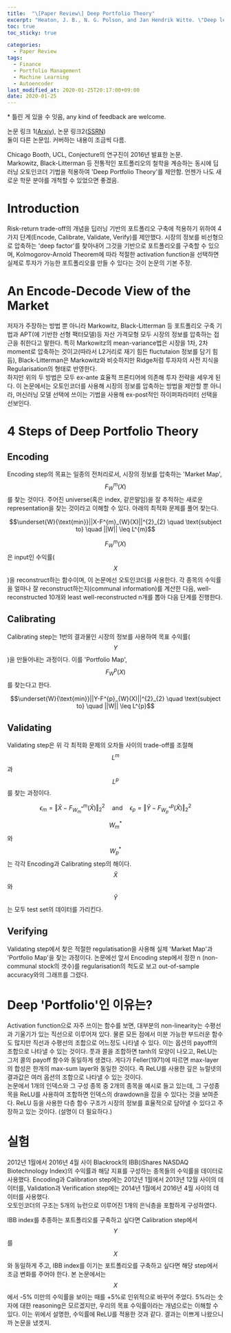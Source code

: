 ```yaml
---
title:  "\[Paper Review\] Deep Portfolio Theory"
excerpt: "Heaton, J. B., N. G. Polson, and Jan Hendrik Witte. \"Deep learning for finance: deep portfolios.\" Applied Stochastic Models in Business and Industry 33.1 (2017): 3-12."
toc: true
toc_sticky: true

categories:
  - Paper Review
tags:
  - Finance
  - Portfolio Management
  - Machine Learning
  - Autoencoder
last_modified_at: 2020-01-25T20:17:00+09:00
date: 2020-01-25
---
```


\* 틀린 게 있을 수 잇음, any kind of feedback are welcome.


논문 링크 1([Arxiv](https://arxiv.org/abs/1605.07230)), 논문 링크2([SSRN](https://papers.ssrn.com/sol3/papers.cfm?abstract_id=2838013))  
둘이 다른 논문임. 커버하는 내용이 조금씩 다름.

Chicago Booth, UCL, Conjecture의 연구진이 2016년 발표한 논문.  
Markowitz, Black-Litterman 등 전통적인 포트폴리오의 철학을 계승하는 동시에 딥러닝 오토인코더 기법을 적용하여 'Deep Portfolio Theory'를 제안함.
언젠가 나도 새로운 학문 분야를 개척할 수 있었으면 좋겠음.

# Introduction
Risk-return trade-off의 개념을 딥러닝 기반의 포트폴리오 구축에 적용하기 위하여 4가지 단계(Encode, Calibrate, Validate, Verify)를 제안했다.
시장의 정보를 비선형으로 압축하는 'deep factor'를 찾아내어 그것을 기반으로 포트폴리오를 구축할 수 있으며, Kolmogorov-Arnold Theorem에 따라 적절한 activation function을 선택하면 실제로 투자가 가능한 포트폴리오를 만들 수 있다는 것이 논문의 기본 주장.

# An Encode-Decode View of the Market
저자가 주장하는 방법 뿐 아니라 Markowitz, Black-Litterman 등 포트폴리오 구축 기법과 APT(에 기반한 선형 팩터모델)등 자산 가격모형 모두 시장의 정보를 압축하는 접근을 취한다고 말한다. 특히 Markowitz의 mean-variance법은 시장을 1차, 2차 moment로 압축하는 것이고(따라서 L2거리로 재기 힘든 fluctutaion 정보를 담기 힘듬), Black-Litterman은 Markowitz와 비슷하지만 Ridge처럼 투자자의 사전 지식을 Regularisation의 형태로 반영한다.  
하지만 위의 두 방법은 모두 ex-ante 효율적 프론티어에 의존해 투자 전략을 세우게 된다. 이 논문에서는 오토인코더를 사용해 시장의 정보를 압축하는 방법을 제안할 뿐 아니라, 머신러닝 모델 선택에 쓰이는 기법을 사용해 ex-post적인 하이퍼파라미터 선택을 선보인다.

# 4 Steps of Deep Portfolio Theory
## Encoding
Encoding step의 목표는 일종의 전처리로서, 시장의 정보를 압축하는 'Market Map', $$F^{m}_{W}(X)$$를 찾는 것이다. 주어진 universe(혹은 index, 같은말임)을 잘 추적하는 새로운 representation을 찾는 것이라고 이해할 수 있다. 아래의 최적화 문제를 풀어 찾는다.

$$\underset{W}{\text{min}}||X-F^{m}_{W}(X)||^{2}_{2} \quad \text{subject to} \quad ||W|| \leq L^{m}$$  

$$F^{m}_{W}(X)$$은 input인 수익률($$X$$)을 reconstruct하는 함수이며, 이 논문에선 오토인코더를 사용한다. 각 종목의 수익률을 얼마나 잘 reconstruct하는지(communal information)를 계산한 다음, well-reconstructed 10개와 least well-reconstructed n개를 뽑아 다음 단계를 진행한다.

## Calibrating
Calibrating step는 1번의 결과물인 시장의 정보를 사용하여 목표 수익률($$Y$$)을 만들어내는 과정이다. 이를 'Portfolio Map', $$F^{p}_{W}(X)$$를 찾는다고 한다.  

$$\underset{W}{\text{min}}||Y-F^{p}_{W}(X)||^{2}_{2} \quad \text{subject to} \quad ||W|| \leq L^{p}$$

## Validating
Validating step은 위 각 최적화 문제의 오차들 사이의 trade-off를 조절해 $$L^{m}$$과 $$L^{p}$$를 찾는 과정이다.

$$\epsilon_{m} = \Vert\hat{X}-F^{m}_{W^{\ast}_{m}}(\hat{X})\Vert^{2}_{2} \quad \text{and} \quad \epsilon_{p} = \Vert\hat{Y}-F^{p}_{W^{\ast}_{p}}(\hat{X})\Vert^{2}_{2}$$  

$$W^{\ast}_{m}$$ 와 $$W^{\ast}_{p}$$는 각각 Encoding과 Calibrating step의 해이다. $$\hat{X}$$와 $$\hat{Y}$$는 모두 test set의 데이터를 가리킨다.

## Verifying
Validating step에서 찾은 적절한 regulatisation을 사용해 실제 'Market Map'과 'Portfolio Map'을 찾는 과정이다. 논문에선 앞서 Encoding step에서 정한 n (non-communal stock의 갯수)를 regularisation의 척도로 보고 out-of-sample accuracy와의 그래프를 그렸다.

# Deep 'Portfolio'인 이유는?
Activation function으로 자주 쓰이는 함수를 보면, 대부분의 non-linearity는 수평선과 기울기가 있는 직선으로 이루어져 있다. 물론 모든 점에서 미분 가능한 부드러운 함수도 많지만 직선과 수평선의 조합으로 어느정도 나타낼 수 있다. 이는 옵션의 payoff의 조합으로 나타낼 수 있는 것이다. 풋과 콜을 조합하면 tanh의 모양이 나오고, ReLU는 그저 콜의 payoff 함수와 동일하게 생겼다. 게다가 Feller(1971)에 따르면 max-layer의 합성은 한개의 max-sum layer와 동일한 것이다. 즉 ReLU를 사용한 깊은 뉴럴넷의 결과값은 여러 옵션의 조합으로 나타낼 수 있는 것이다.  
논문에서 1개의 인덱스와 그 구성 종목 중 2개의 종목을 예시로 들고 있는데, 그 구성종목을 ReLU를 사용하여 조합하면 인덱스의 drawdown을 잡을 수 있다는 것을 보여준다. ReLU 등을 사용한 다층 함수 구조가 시장의 정보를 효율적으로 담아낼 수 있다고 주장하고 있는 것이다. (설명이 더 필요하다.)

# 실험
2012년 1월에서 2016년 4월 사이 Blackrock의 IBB(iShares NASDAQ Biotechnology Index)의 수익률과 해당 지표를 구성하는 종목들의 수익률을 데이터로 사용했다. Encoding과 Calibration step에는 2012년 1월에서 2013년 12월 사이의 데이터를, Validation과 Verification step에는 2014년 1월에서 2016년 4월 사이의 데이터를 사용했다.  
오토인코더의 구조는 5개의 뉴런으로 이루어진 1개의 은닉층을 포함하게 구성하였다.

IBB index를 추종하는 포트폴리오를 구축하고 싶다면 Calibration step에서 $$Y$$를 $$X$$와 동일하게 주고, IBB index를 이기는 포트폴리오를 구축하고 싶다면 해당 step에서 조금 변화를 주어야 한다. 본 논문에서는 $$X$$에서 -5% 미만의 수익률을 보이는 때를 +5%로 인위적으로 바꾸어 주었다. 5%라는 숫자에 대한 reasoning은 모르겠지만, 우리의 목표 수익률이라는 개념으로는 이해할 수 있다. 이는 위에서 설명한, 수익률에 ReLU를 적용한 것과 같다. 결과는 이쁘게 나왔으니까 논문을 냈겟지.

